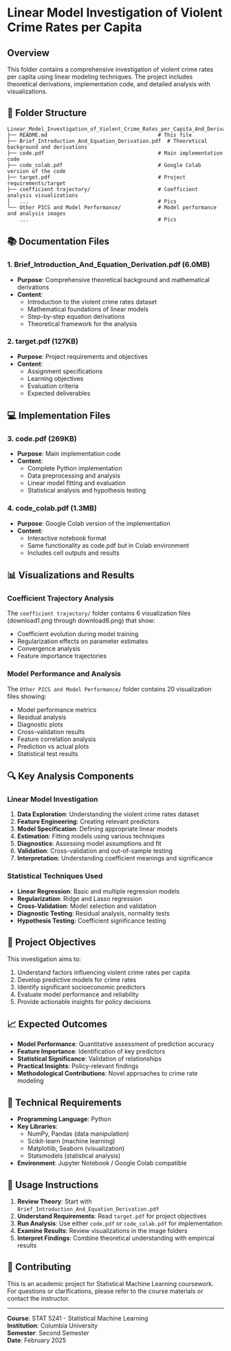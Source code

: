 # Linear Model Investigation of Violent Crime Rates per Capita

## Overview

This folder contains a comprehensive investigation of violent crime rates per capita using linear modeling techniques. The project includes theoretical derivations, implementation code, and detailed analysis with visualizations.

## 📁 Folder Structure

```
Linear_Model_Investigation_of_Violent_Crime_Rates_per_Capita_And_Derivation/
├── README.md                                    # This file
├── Brief_Introduction_And_Equation_Derivation.pdf  # Theoretical background and derivations
├── code.pdf                                     # Main implementation code
├── code_colab.pdf                               # Google Colab version of the code
├── target.pdf                                   # Project requirements/target
├── coefficient trajectory/                      # Coefficient analysis visualizations
│   ...                                          # Pics
└── Other PICS and Model Performance/            # Model performance and analysis images
    ...                                          # Pics
```

## 📚 Documentation Files

### 1. **Brief_Introduction_And_Equation_Derivation.pdf** (6.0MB)
- **Purpose**: Comprehensive theoretical background and mathematical derivations
- **Content**: 
  - Introduction to the violent crime rates dataset
  - Mathematical foundations of linear models
  - Step-by-step equation derivations
  - Theoretical framework for the analysis

### 2. **target.pdf** (127KB)
- **Purpose**: Project requirements and objectives
- **Content**: 
  - Assignment specifications
  - Learning objectives
  - Evaluation criteria
  - Expected deliverables

## 💻 Implementation Files

### 3. **code.pdf** (269KB)
- **Purpose**: Main implementation code
- **Content**:
  - Complete Python implementation
  - Data preprocessing and analysis
  - Linear model fitting and evaluation
  - Statistical analysis and hypothesis testing

### 4. **code_colab.pdf** (1.3MB)
- **Purpose**: Google Colab version of the implementation
- **Content**:
  - Interactive notebook format
  - Same functionality as code.pdf but in Colab environment
  - Includes cell outputs and results

## 📊 Visualizations and Results

### Coefficient Trajectory Analysis
The `coefficient trajectory/` folder contains 6 visualization files (download1.png through download6.png) that show:
- Coefficient evolution during model training
- Regularization effects on parameter estimates
- Convergence analysis
- Feature importance trajectories

### Model Performance and Analysis
The `Other PICS and Model Performance/` folder contains 20 visualization files showing:
- Model performance metrics
- Residual analysis
- Diagnostic plots
- Cross-validation results
- Feature correlation analysis
- Prediction vs actual plots
- Statistical test results

## 🔍 Key Analysis Components

### Linear Model Investigation
1. **Data Exploration**: Understanding the violent crime rates dataset
2. **Feature Engineering**: Creating relevant predictors
3. **Model Specification**: Defining appropriate linear models
4. **Estimation**: Fitting models using various techniques
5. **Diagnostics**: Assessing model assumptions and fit
6. **Validation**: Cross-validation and out-of-sample testing
7. **Interpretation**: Understanding coefficient meanings and significance

### Statistical Techniques Used
- **Linear Regression**: Basic and multiple regression models
- **Regularization**: Ridge and Lasso regression
- **Cross-Validation**: Model selection and validation
- **Diagnostic Testing**: Residual analysis, normality tests
- **Hypothesis Testing**: Coefficient significance testing

## 🎯 Project Objectives

This investigation aims to:
1. Understand factors influencing violent crime rates per capita
2. Develop predictive models for crime rates
3. Identify significant socioeconomic predictors
4. Evaluate model performance and reliability
5. Provide actionable insights for policy decisions

## 📈 Expected Outcomes

- **Model Performance**: Quantitative assessment of prediction accuracy
- **Feature Importance**: Identification of key predictors
- **Statistical Significance**: Validation of relationships
- **Practical Insights**: Policy-relevant findings
- **Methodological Contributions**: Novel approaches to crime rate modeling

## 🔧 Technical Requirements

- **Programming Language**: Python
- **Key Libraries**: 
  - NumPy, Pandas (data manipulation)
  - Scikit-learn (machine learning)
  - Matplotlib, Seaborn (visualization)
  - Statsmodels (statistical analysis)
- **Environment**: Jupyter Notebook / Google Colab compatible

## 📝 Usage Instructions

1. **Review Theory**: Start with `Brief_Introduction_And_Equation_Derivation.pdf`
2. **Understand Requirements**: Read `target.pdf` for project objectives
3. **Run Analysis**: Use either `code.pdf` or `code_colab.pdf` for implementation
4. **Examine Results**: Review visualizations in the image folders
5. **Interpret Findings**: Combine theoretical understanding with empirical results

## 🤝 Contributing

This is an academic project for Statistical Machine Learning coursework. For questions or clarifications, please refer to the course materials or contact the instructor.

---

**Course**: STAT 5241 - Statistical Machine Learning  
**Institution**: Columbia University  
**Semester**: Second Semester  
**Date**: February 2025 
